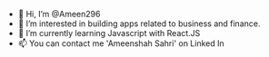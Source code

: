 - 👋 Hi, I’m @Ameen296
- 👀 I’m interested in building apps related to business and finance.
- 🌱 I’m currently learning Javascript with React.JS
- 📫 You can contact me 'Ameenshah Sahri' on Linked In

<!---
Ameen296/Ameen296 is a ✨ special ✨ repository because its `README.md` (this file) appears on your GitHub profile.
You can click the Preview link to take a look at your changes.
--->
